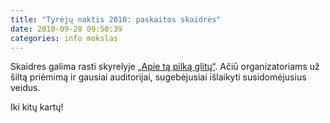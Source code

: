 ```yaml
---
title: "Tyrėjų naktis 2010: paskaitos skaidrės"
date: 2010-09-28 09:50:39
categories: info mokslas
---
```


Skaidres galima rasti skyrelyje [„Apie tą pilką glitų“](https://duona.wordpress.com/apie-ta-pilka-glitu/). Ačiū organizatoriams už šiltą priėmimą ir gausiai auditorijai, sugebėjusiai išlaikyti susidomėjusius veidus.

Iki kitų kartų!
